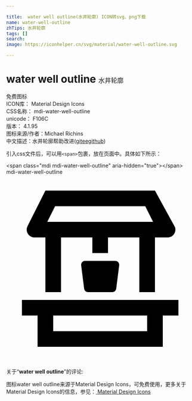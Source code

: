 ```yaml
---

title:  water well outline(水井轮廓) ICON转svg、png下载
name: water-well-outline
zhTips: 水井轮廓
tags: []
search: 
image: https://iconhelper.cn/svg/material/water-well-outline.svg

---
```


# water well outline  <small style="font-size: 60%;font-weight: 100">水井轮廓</small>


<div class="detail-page">
<p>
<span><span class="badge-success badge">免费图标</span> </span>
<br/>
<span>
ICON库：
<span class="badge-secondary badge">Material Design Icons</span> 
</span>
<br/>
<span>
CSS名称：
<span class="badge-secondary badge">mdi-water-well-outline</span> 
</span>
<br/>
<span>
unicode：
<span class="badge-secondary badge">F106C</span> 
<copy-btn content='F106C' btn-title=""></copy-btn>
<copy-btn :content='String.fromCodePoint(parseInt("F106C", 16))' btn-title="复制U"></copy-btn>
</span>
<br/>
<span>
版本：
<span class="badge-secondary badge">4.1.95</span> 
</span>
<br/>
<span>图标来源/作者：<span class="badge-light badge">Michael Richins</span></span> 
<br/>
<span class="zh-detail">中文描述：<span class="badge-primary badge">水井轮廓</span><span class="help-link"><span>帮助改进</span>(<a href="https://gitee.com/liuwave/icon-helper/edit/master/json/material/water-well-outline.json" target="_blank" rel="noopener noreferrer">gitee</a><a href="https://github.com/liuwave/icon-helper/edit/master/json/material/water-well-outline.json" target="_blank" rel="noopener noreferrer">github</a></span>)</span><br/>
</p>
</div>
<div class="alert alert-dark">
  <i class="mdi mdi-water-well-outline mdi-48px"></i>
  <i class="mdi mdi-water-well-outline mdi-36px"></i>
  <i class="mdi mdi-water-well-outline mdi-24px"></i>
  <i class="mdi mdi-water-well-outline mdi-18px"></i>
</div>
<div>
  <p>引入css文件后，可以用<code>&lt;span&gt;</code>包裹，放在页面中。具体如下所示：    
  </p>
  <div class="alert alert-primary" style="font-size: 14px">
    &lt;span class="mdi mdi-water-well-outline" aria-hidden="true"&gt;&lt;/span&gt;
    <copy-btn content='<span class="mdi mdi-water-well-outline" aria-hidden="true"></span>'></copy-btn>
  </div>
  <div class="alert alert-secondary">
    <i class="mdi mdi-water-well-outline"
    style="font-size: 24px"
    aria-hidden="true"></i> mdi-water-well-outline
    <copy-btn content="mdi-water-well-outline" btn-title="复制图标名称"></copy-btn>
  </div>
</div>
<div id="svg" class="svg-wrap">
<svg xmlns="http://www.w3.org/2000/svg" viewBox="0 0 24 24"><path d="M3.62 8H5V15H7V8H11V10H13V8H17V15H19V8H20.61C21.16 8 21.61 7.56 21.61 7C21.61 6.89 21.6 6.78 21.56 6.68L19 2H5L2.72 6.55C2.47 7.04 2.67 7.64 3.16 7.89C3.31 7.96 3.46 8 3.62 8M6.24 4H17.76L18.76 6H5.24L6.24 4M2 16V18H4V22H20V18H22V16H2M18 20H6V18H18V20M13.93 11C14.21 11 14.43 11.22 14.43 11.5C14.43 11.5 14.43 11.54 14.43 11.56L14.05 14.56C14 14.81 13.81 15 13.56 15H10.44C10.19 15 10 14.81 9.95 14.56L9.57 11.56C9.54 11.29 9.73 11.04 10 11C10.03 11 10.05 11 10.07 11H13.93Z" /></svg>
</div>
<detail full-name='mdi-water-well-outline'></detail>
<div class="icon-detail__container">
<p>关于“<b>water well outline</b>”的评论:</p>
</div>
<Vssue title="关于“water well outline”的评论" />    
<div><p>图标water well outline来源于Material Design Icons，可免费使用，更多关于 Material Design Icons的信息，参见：<a target="_blank" href="https://iconhelper.cn/material.html"> Material Design Icons</a>
</p></div>
